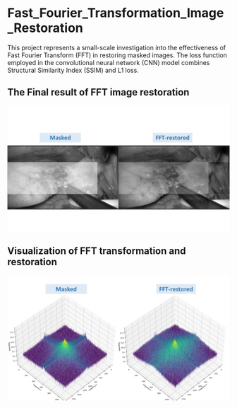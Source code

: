 # Fast_Fourier_Transformation_Image_Restoration
This project represents a small-scale investigation into the effectiveness of Fast Fourier Transform (FFT) in restoring masked images. 
The loss function employed in the convolutional neural network (CNN) model combines Structural Similarity Index (SSIM) and L1 loss.
## The Final result of FFT image restoration
![Model will choose the picture with conversation fit your input](Demo/LH_real.jpg)
## Visualization of FFT transformation and restoration
![Model will choose the picture with conversation fit your input](Demo/LH_FFT.jpg)
